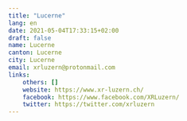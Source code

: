 ```yaml
---
title: "Lucerne"
lang: en
date: 2021-05-04T17:33:15+02:00
draft: false
name: Lucerne
canton: Lucerne
city: Lucerne
email: xrluzern@protonmail.com
links:
    others: []
    website: https://www.xr-luzern.ch/
    facebook: https://www.facebook.com/XRLuzern/
    twitter: https://twitter.com/xrluzern
---
```


